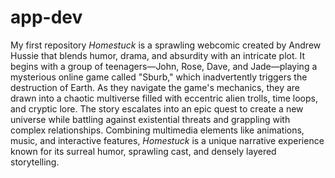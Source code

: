 # app-dev
My first repository
*Homestuck* is a sprawling webcomic created by Andrew Hussie that blends humor, drama, and absurdity with an intricate plot. It begins with a group of teenagers—John, Rose, Dave, and Jade—playing a mysterious online game called "Sburb," which inadvertently triggers the destruction of Earth. As they navigate the game's mechanics, they are drawn into a chaotic multiverse filled with eccentric alien trolls, time loops, and cryptic lore. The story escalates into an epic quest to create a new universe while battling against existential threats and grappling with complex relationships. Combining multimedia elements like animations, music, and interactive features, *Homestuck* is a unique narrative experience known for its surreal humor, sprawling cast, and densely layered storytelling.
